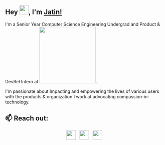 ## Hey <img src="https://github.com/TheDudeThatCode/TheDudeThatCode/blob/master/Assets/Hi.gif" width="29px">, I'm [Jatin!](https://www.linkedin.com/in/jatinjpnd268) 
I'm a Senior Year Computer Science Engineering Undergrad and Product & DevRel Intern at <img src="https://s3.amazonaws.com/challengepost/sponsors/logos/000/024/198/highres/The___Company_-_Wordmark1200px.png" width="180px">. 

I'm passionate about Impacting and empowering the lives of various users with the products & organization I work at advocating compassion-in-technology.
 
<h2>📫 Reach out:</h2>

<p align='center'>
<a href="https://twitter.com/Jpandya26"><img height="30" src="https://github.com/WaylonWalker/WaylonWalker/blob/main/icon/twitter.png?raw=true"></a>&nbsp;&nbsp;
<a href="https://instagram.com/"><img height="30" src="https://github.com/WaylonWalker/WaylonWalker/blob/main/icon/instagram.jpg?raw=true"></a>&nbsp;&nbsp;
<a href="https://www.linkedin.com/in/jatinjpnd268"><img height="30" src="https://github.com/WaylonWalker/WaylonWalker/blob/main/icon/linkedin.png?raw=true"></a>
</p>
